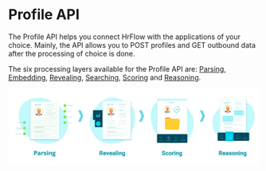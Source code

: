 # Profile API

The Profile API helps you connect HrFlow with the applications of your choice. Mainly, the API allows you to POST profiles and GET outbound data after the processing of choice is done.

The six processing layers available for the Profile API are: [Parsing](../ai-layers/parsing.md), [Embedding](../ai-layers/embedding.md), [Revealing](../ai-layers/revealing.md), [Searching](../ai-layers/searching.md), [Scoring](../ai-layers/scoring.md) and [Reasoning](../ai-layers/reasoning.md).

![HrFlow main processing layers](../.gitbook/assets/screenshot-2020-04-17-at-16.28.37.png)



